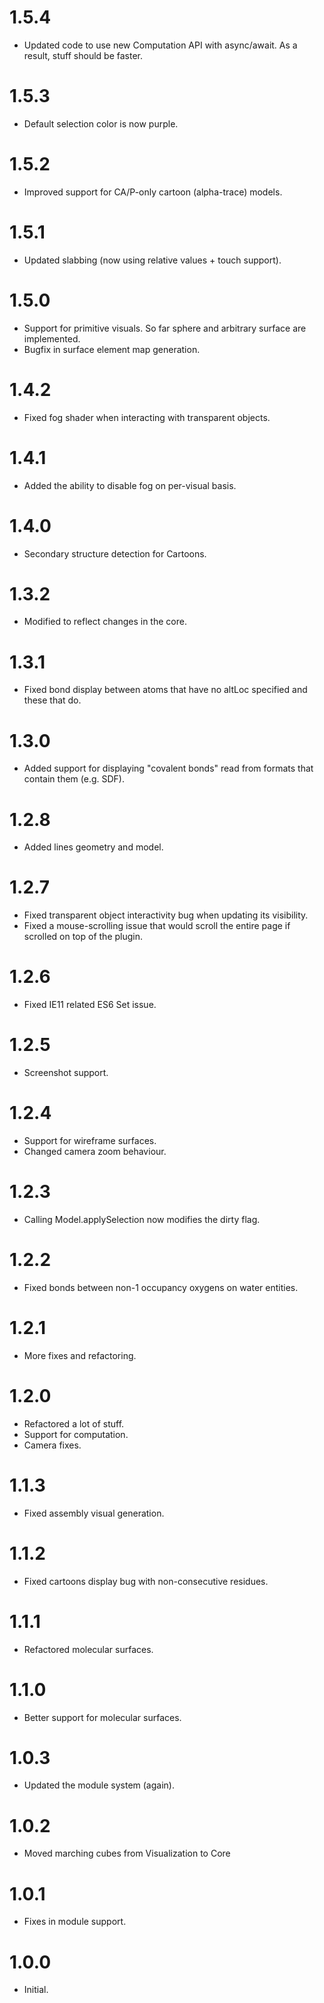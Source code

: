 ﻿# 1.5.4
* Updated code to use new Computation API with async/await. As a result, stuff should be faster.

# 1.5.3
* Default selection color is now purple.

# 1.5.2
* Improved support for CA/P-only cartoon (alpha-trace) models.

# 1.5.1
* Updated slabbing (now using relative values + touch support).

# 1.5.0
* Support for primitive visuals. So far sphere and arbitrary surface are implemented.
* Bugfix in surface element map generation.

# 1.4.2
* Fixed fog shader when interacting with transparent objects.

# 1.4.1
* Added the ability to disable fog on per-visual basis.

# 1.4.0
* Secondary structure detection for Cartoons.

# 1.3.2
* Modified to reflect changes in the core.

# 1.3.1
* Fixed bond display between atoms that have no altLoc specified and these that do.

# 1.3.0
* Added support for displaying "covalent bonds" read from formats that contain them (e.g. SDF). 

# 1.2.8
* Added lines geometry and model.

# 1.2.7
* Fixed transparent object interactivity bug when updating its visibility.
* Fixed a mouse-scrolling issue that would scroll the entire page if scrolled on top of the plugin.

# 1.2.6
* Fixed IE11 related ES6 Set issue.

# 1.2.5
* Screenshot support.

# 1.2.4
* Support for wireframe surfaces.
* Changed camera zoom behaviour.

# 1.2.3
* Calling Model.applySelection now modifies the dirty flag.

# 1.2.2
* Fixed bonds between non-1 occupancy oxygens on water entities.

# 1.2.1
* More fixes and refactoring.

# 1.2.0
* Refactored a lot of stuff.
* Support for computation.
* Camera fixes.

# 1.1.3
* Fixed assembly visual generation.

# 1.1.2
* Fixed cartoons display bug with non-consecutive residues.

# 1.1.1
* Refactored molecular surfaces.

# 1.1.0
* Better support for molecular surfaces.

# 1.0.3
* Updated the module system (again).

# 1.0.2
* Moved marching cubes from Visualization to Core

# 1.0.1
* Fixes in module support.

# 1.0.0
* Initial.